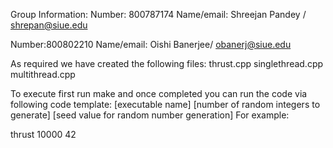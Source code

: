 Group Information:
Number: 800787174 Name/email: Shreejan Pandey / shrepan@siue.edu

Number:800802210 Name/email: Oishi Banerjee/ obanerj@siue.edu


As required we have created the following files:
thrust.cpp
singlethread.cpp
multithread.cpp

To execute first run make and once completed you can run the code via following code template:
[executable name] [number of random integers to generate] [seed value for random number generation]
For example:

thrust 10000 42
